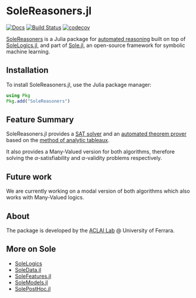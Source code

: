 # SoleReasoners.jl

[![Docs](https://img.shields.io/badge/docs-blue.svg)](https://aclai-lab.github.io/SoleReasoners.jl/)
[![Build Status](https://api.cirrus-ci.com/github/aclai-lab/SoleReasoners.jl.svg?branch=main)](https://cirrus-ci.com/github/aclai-lab/SoleReasoners.jl)
[![codecov](https://codecov.io/gh/aclai-lab/SoleReasoners.jl/branch/main/graph/badge.svg?token=LT9IYIYNFI)](https://codecov.io/gh/aclai-lab/SoleReasoners.jl)

[SoleReasoners](https://github.com/aclai-lab/SoleReasoners.jl/) is a Julia package for [automated reasoning](https://en.wikipedia.org/wiki/Automated_reasoning) built on top of [SoleLogics.jl](https://github.com/aclai-lab/SoleLogics.jl/), and part of [Sole.jl](https://github.com/aclai-lab/Sole.jl), an open-source framework for symbolic machine learning.

## Installation

To install SoleReasoners.jl, use the Julia package manager:
```julia
using Pkg
Pkg.add("SoleReasoners")
```

## Feature Summary

SoleReasoners.jl provides a [SAT solver](https://en.wikipedia.org/wiki/SAT_solver) and an [automated theorem prover](https://en.wikipedia.org/wiki/Automated_theorem_proving) based on the [method of analytic tableaux](https://en.wikipedia.org/wiki/Method_of_analytic_tableaux). 

It also provides a Many-Valued version for both algorithms, therefore solving the $\alpha$-satisfiability and $\alpha$-validity problems respectively.

## Future work

We are currently working on a modal version of both algorithms which also works with Many-Valued logics.

## About

The package is developed by the [ACLAI Lab](https://aclai.unife.it/en/) @ University of Ferrara.

## More on Sole
- [SoleLogics](https://github.com/aclai-lab/SoleLogics.jl/)
- [SoleData.jl](https://github.com/aclai-lab/SoleData.jl)
- [SoleFeatures.jl](https://github.com/aclai-lab/SoleFeatures.jl) 
- [SoleModels.jl](https://github.com/aclai-lab/SoleModels.jl)
- [SolePostHoc.jl](https://github.com/aclai-lab/SolePostHoc.jl)
